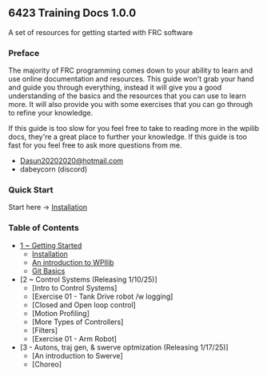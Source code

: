 ## 6423 Training Docs 1.0.0
A set of resources for getting started with FRC software

### Preface
The majority of FRC programming comes down to your ability to learn and use online documentation and resources. This guide won't grab your hand and guide you through everything, instead it will give you a good understanding of the basics and the resources that you can use to learn more. It will also provide you with some exercises that you can go through to refine your knowledge. 

If this guide is too slow for you feel free to take to reading more in the wpilib docs, they're a great place to further your knowledge.
If this guide is too fast for you feel free to ask more questions from me.
* Dasun20202020@hotmail.com
* dabeycorn (discord)

### Quick Start
Start here -> [Installation](./Docs/section1/Installation.md)

### Table of Contents
* [1 ~ Getting Started](./Docs/section1/index.md)
  * [Installation](./Docs/section1/Installation.md)
  * [An introduction to WPIlib](./Docs/section1/wpilibIntro.md)
  * [Git Basics](./Docs/section1/gitIntroduction.md)
* [2 ~ Control Systems (Releasing 1/10/25)]
  * [Intro to Control Systems]
  * [Exercise 01 - Tank Drive robot /w logging]
  * [Closed and Open loop control]
  * [Motion Profiling]
  * [More Types of Controllers]
  * [Filters]
  * [Exercise 01 - Arm Robot]
* [3 - Autons, traj gen, & swerve optmization (Releasing 1/17/25)]
  * [An introduction to Swerve]
  * [Choreo]
